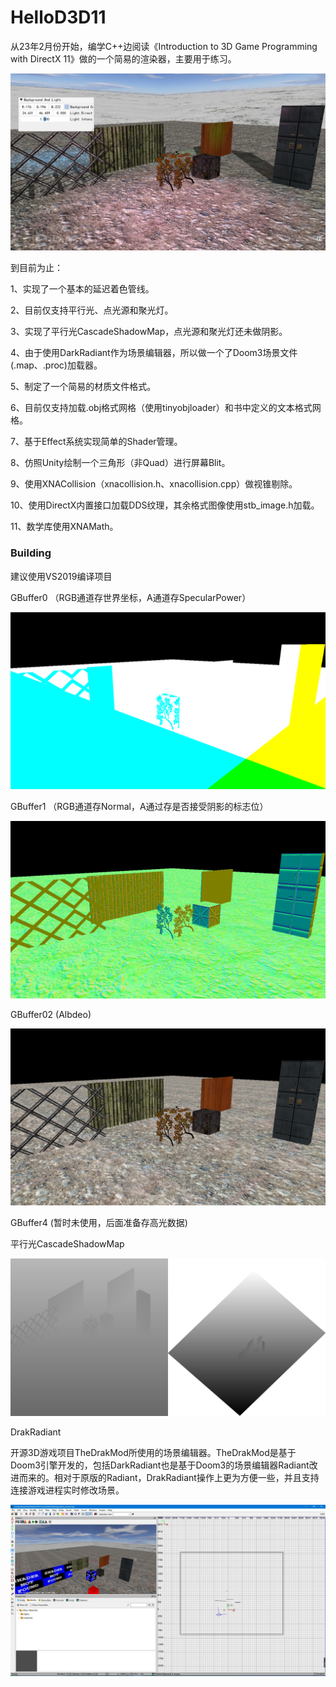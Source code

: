 # HelloD3D11
从23年2月份开始，编学C++边阅读《Introduction to 3D Game Programming with DirectX 11》做的一个简易的渲染器，主要用于练习。

<img src="readme/FInal.png">

到目前为止：

1、实现了一个基本的延迟着色管线。

2、目前仅支持平行光、点光源和聚光灯。

3、实现了平行光CascadeShadowMap，点光源和聚光灯还未做阴影。

4、由于使用DarkRadiant作为场景编辑器，所以做一个了Doom3场景文件(.map、.proc)加载器。

5、制定了一个简易的材质文件格式。

6、目前仅支持加载.obj格式网格（使用tinyobjloader）和书中定义的文本格式网格。

7、基于Effect系统实现简单的Shader管理。

8、仿照Unity绘制一个三角形（非Quad）进行屏幕Blit。

9、使用XNACollision（xnacollision.h、xnacollision.cpp）做视锥剔除。

10、使用DirectX内置接口加载DDS纹理，其余格式图像使用stb_image.h加载。

11、数学库使用XNAMath。



### Building

建议使用VS2019编译项目



GBuffer0 （RGB通道存世界坐标，A通道存SpecularPower）

<img src="readme/GBuffer0.png">

GBuffer1 （RGB通道存Normal，A通过存是否接受阴影的标志位）

<img src="readme/GBuffer1.png">

GBuffer02 (Albdeo)

<img src="readme/GBuffer2.png">

GBuffer4 (暂时未使用，后面准备存高光数据)



平行光CascadeShadowMap

<img src="readme/ShadowMapping.png">



DrakRadiant

开源3D游戏项目TheDrakMod所使用的场景编辑器。TheDrakMod是基于Doom3引擎开发的，包括DarkRadiant也是基于Doom3的场景编辑器Radiant改进而来的。相对于原版的Radiant，DrakRadiant操作上更为方便一些，并且支持连接游戏进程实时修改场景。

<img src="readme/DarkRadiantEditor.jpeg">